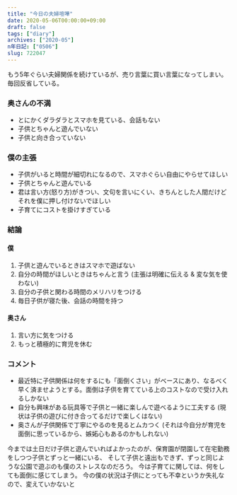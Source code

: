 ```yaml
---
title: "今日の夫婦喧嘩"
date: 2020-05-06T00:00:00+09:00
draft: false
tags: ["diary"]
archives: ["2020-05"]
n年日記: ["0506"]
slug: 722047
---
```

もう5年ぐらい夫婦関係を続けているが、売り言葉に買い言葉になってしまい。毎回反省している。     
### 奥さんの不満
- とにかくダラダラとスマホを見ている、会話もない
- 子供とちゃんと遊んでいない
- 子供と向き合っていない

### 僕の主張
- 子供がいると時間が細切れになるので、スマホぐらい自由にやらせてほしい
- 子供とちゃんと遊んでいる
- 君は言い方(怒り方)がきつい、文句を言いにくい、きちんとした人間だけどそれを僕に押し付けないでほしい
- 子育てにコストを掛けすぎている

### 結論
#### 僕
1. 子供と遊んでいるときはスマホで遊ばない
2. 自分の時間がほしいときはちゃんと言う (主張は明確に伝える & 変な気を使わない)
3. 自分の子供と関わる時間のメリハリをつける
4. 毎日子供が寝た後、会話の時間を持つ

#### 奥さん
1. 言い方に気をつける
2. もっと積極的に育児を休む

### コメント
- 最近特に子供関係は何をするにも「面倒くさい」がベースにあり、なるべく早く済ませようとする。面倒は子供を育てている上のコストなので受け入れるしかない
- 自分も興味がある玩具等で子供と一緒に楽しんで遊べるように工夫する (現状は子供の遊びに付き合ってるだけで楽しくはない)
- 奥さんが子供関係で丁寧にやるのを見るとムカつく (それは今自分が育児を面倒に思っているから、嫉妬心もあるのかもしれない)

今までは土日だけ子供と遊んでいればよかったのが、保育園が閉園して在宅勤務をしつつ子供とずっと一緒にいる、
そして子供と遠出もできず、ずっと同じような公園で遊ぶのも僕のストレスなのだろう。
今は子育てに関しては、何をしても面倒に感じてしまう。
今の僕の状況は子供にとっても不幸というか失礼なので、変えていかないと
